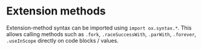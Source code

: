 # Extension methods

Extension-method syntax can be imported using `import ox.syntax.*`. This allows calling methods such as
`.fork`, `.raceSuccessWith`, `.parWith`, `.forever`, `.useInScope` directly on code blocks / values.
